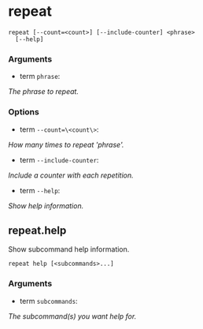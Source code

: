 # repeat

<!-- Generated by swift-argument-parser -->

```
repeat [--count=<count>] [--include-counter] <phrase>
  [--help]
```

### Arguments

- term `phrase`:

*The phrase to repeat.*


### Options

- term `--count=\<count\>`:

*How many times to repeat 'phrase'.*


- term `--include-counter`:

*Include a counter with each repetition.*


- term `--help`:

*Show help information.*


## repeat.help

Show subcommand help information.

```
repeat help [<subcommands>...]
```

### Arguments

- term `subcommands`:

*The subcommand(s) you want help for.*
